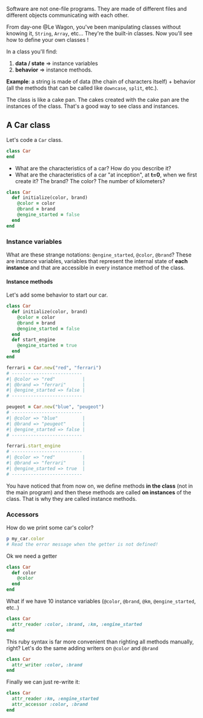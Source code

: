 Software are not one-file programs. They are made of different files and different objects communicating with each other.

From day-one @Le Wagon, you've been manipulating classes without knowing it, `String`, `Array`, etc... They're the built-in classes. Now you'll see how to define your own classes !


In a class you'll find:

1. **data / state** => instance variables
2. **behavior**  => instance methods.

**Example**: a string is made of data (the chain of characters itself) + behavior (all the methods that can be called like `downcase`, `split`, etc.).

The class is like a cake pan. The cakes created with the cake pan are the instances of the class. That's a good way to see class and instances.

## A Car class

Let's code a `Car` class.

```ruby
class Car
end
```

- What are the characteristics of a car? How do you describe it?
- What are the characteristics of a car "at inception", at **t=0**, when we first create it? The brand? The color? The number of kilometers?


```ruby
class Car
  def initialize(color, brand)
    @color = color
    @brand = brand
    @engine_started = false
  end
end
```

### Instance variables

What are these strange notations: `@engine_started`, `@color`, `@brand`? These are instance variables, variables that represent the internal state of **each instance** and that are accessible in every instance method of the class.

#### Instance methods

Let's add some behavior to start our car.

```ruby
class Car
  def initialize(color, brand)
    @color = color
    @brand = brand
    @engine_started = false
  end
  def start_engine
    @engine_started = true
  end
end

ferrari = Car.new("red", "ferrari")
# --------------------------
#| @color => "red"          |
#| @brand => "ferrari"      |
#| @engine_started => false |
# --------------------------

peugeot = Car.new("blue", "peugeot")
# --------------------------
#| @color => "blue"         |
#| @brand => "peugeot"      |
#| @engine_started => false |
# --------------------------

ferrari.start_engine
# --------------------------
#| @color => "red"          |
#| @brand => "ferrari"      |
#| @engine_started => true  |
# --------------------------
```


You have noticed that from now on, we define methods **in the class** (not in the main program) and then these methods are called **on instances** of the class. That is why they are called instance methods.

### Accessors

How do we print some car's color?

```ruby
p my_car.color
# Read the error message when the getter is not defined!
```

Ok we need a getter

```ruby
class Car
  def color
    @color
  end
end
```

What if we have 10 instance variables (`@color`, `@brand`, `@km`, `@engine_started`, etc..)

```ruby
class Car
  attr_reader :color, :brand, :km, :engine_started
end
```

This ruby syntax is far more convenient than righting all methods manually, right? Let's do the same adding writers on `@color` and `@brand`

```ruby
class Car
  attr_writer :color, :brand
end
```

Finally we can just re-write it:

```ruby
class Car
  attr_reader :km, :engine_started
  attr_accessor :color, :brand
end
```
